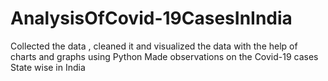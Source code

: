 # AnalysisOfCovid-19CasesInIndia
Collected the data , cleaned it and visualized the data with the help of charts and graphs using Python
Made observations on the Covid-19 cases State wise in India
